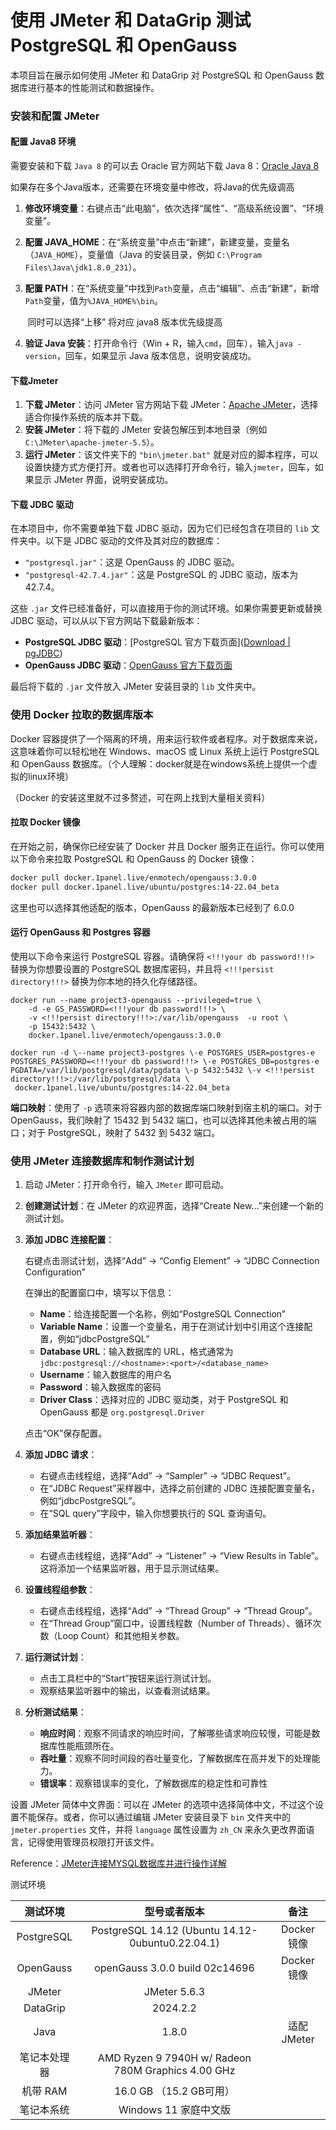 # 使用 JMeter 和 DataGrip 测试 PostgreSQL 和 OpenGauss

本项目旨在展示如何使用 JMeter 和 DataGrip 对 PostgreSQL 和 OpenGauss 数据库进行基本的性能测试和数据操作。

### 安装和配置 JMeter

#### 配置 Java8 环境

需要安装和下载 `Java 8` 的可以去 Oracle 官方网站下载 Java 8：[Oracle Java 8](https://www.oracle.com/java/technologies/javase/javase8-archive-downloads.html)

如果存在多个Java版本，还需要在环境变量中修改，将Java的优先级调高

1. **修改环境变量**：右键点击“此电脑”，依次选择“属性”、“高级系统设置”、“环境变量”。

2. **配置 JAVA_HOME**：在“系统变量”中点击“新建”，新建变量，变量名（`JAVA_HOME`），变量值（Java 的安装目录，例如 `C:\Program Files\Java\jdk1.8.0_231`）。

3. **配置 PATH**：在“系统变量”中找到`Path`变量，点击“编辑”、点击“新建”，新增`Path`变量，值为`%JAVA_HOME%\bin`。

   ​	同时可以选择“上移” 将对应 java8 版本优先级提高

4. **验证 Java 安装**：打开命令行（Win + R，输入`cmd`，回车），输入`java -version`，回车，如果显示 Java 版本信息，说明安装成功。

#### 下载Jmeter

1. **下载 JMeter**：访问 JMeter 官方网站下载 JMeter：[Apache JMeter](https://jmeter.apache.org/download_jmeter.cgi)，选择适合你操作系统的版本并下载。
2. **安装 JMeter**：将下载的 JMeter 安装包解压到本地目录（例如 `C:\JMeter\apache-jmeter-5.5`）。
3. **运行 JMeter**：该文件夹下的 `"bin\jmeter.bat"` 就是对应的脚本程序，可以设置快捷方式方便打开。或者也可以选择打开命令行，输入`jmeter`，回车，如果显示 JMeter 界面，说明安装成功。

#### 下载 JDBC 驱动

在本项目中，你不需要单独下载 JDBC 驱动，因为它们已经包含在项目的 `lib` 文件夹中。以下是 JDBC 驱动的文件及其对应的数据库：

- `"postgresql.jar"`：这是 OpenGauss 的 JDBC 驱动。
- `"postgresql-42.7.4.jar"`：这是 PostgreSQL 的 JDBC 驱动，版本为 42.7.4。

这些 `.jar` 文件已经准备好，可以直接用于你的测试环境。如果你需要更新或替换 JDBC 驱动，可以从以下官方网站下载最新版本：

- **PostgreSQL JDBC 驱动**：[PostgreSQL 官方下载页面]([Download | pgJDBC](https://jdbc.postgresql.org/download/))
- **OpenGauss JDBC 驱动**：[OpenGauss 官方下载页面](https://opengauss.org/zh/download.html)

最后将下载的 `.jar` 文件放入 JMeter 安装目录的 `lib` 文件夹中。

### 使用 Docker 拉取的数据库版本

Docker 容器提供了一个隔离的环境，用来运行软件或者程序。对于数据库来说，这意味着你可以轻松地在 Windows、macOS 或 Linux 系统上运行 PostgreSQL 和 OpenGauss 数据库。（个人理解：docker就是在windows系统上提供一个虚拟的linux环境）

（Docker 的安装这里就不过多赘述，可在网上找到大量相关资料）

#### 拉取 Docker 镜像

在开始之前，确保你已经安装了 Docker 并且 Docker 服务正在运行。你可以使用以下命令来拉取 PostgreSQL 和 OpenGauss 的 Docker 镜像：

```bash
docker pull docker.1panel.live/enmotech/opengauss:3.0.0
docker pull docker.1panel.live/ubuntu/postgres:14-22.04_beta
```

这里也可以选择其他适配的版本，OpenGauss 的最新版本已经到了 6.0.0

#### 运行 OpenGauss 和 Postgres 容器

使用以下命令来运行 PostgreSQL 容器。请确保将 `<!!!your db password!!!>` 替换为你想要设置的 PostgreSQL 数据库密码，并且将 `<!!!persist directory!!!>` 替换为你本地的持久化存储路径。

```
docker run --name project3-opengauss --privileged=true \
    -d -e GS_PASSWORD=<!!!your db password!!!> \
    -v <!!!persist directory!!!>:/var/lib/opengauss  -u root \
    -p 15432:5432 \
    docker.1panel.live/enmotech/opengauss:3.0.0
```

```
docker run -d \--name project3-postgres \-e POSTGRES_USER=postgres-e POSTGRES_PASSWORD=<!!!your db password!!!> \-e POSTGRES_DB=postgres-e PGDATA=/var/lib/postgresql/data/pgdata \-p 5432:5432 \-v <!!!persist directory!!!>:/var/lib/postgresql/data \
 docker.1panel.live/ubuntu/postgres:14-22.04_beta
```

**端口映射**：使用了 `-p` 选项来将容器内部的数据库端口映射到宿主机的端口。对于 OpenGauss，我们映射了 15432 到 5432 端口，也可以选择其他未被占用的端口；对于 PostgreSQL，映射了 5432 到 5432 端口。

### 使用 JMeter 连接数据库和制作测试计划

1. 启动 JMeter：打开命令行，输入 `JMeter` 即可启动。

2. **创建测试计划**：在 JMeter 的欢迎界面，选择“Create New...”来创建一个新的测试计划。

3. **添加 JDBC 连接配置**：

   右键点击测试计划，选择“Add” -> “Config Element” -> “JDBC Connection Configuration”

   在弹出的配置窗口中，填写以下信息：

   - **Name**：给连接配置一个名称，例如“PostgreSQL Connection”
   - **Variable Name**：设置一个变量名，用于在测试计划中引用这个连接配置，例如“jdbcPostgreSQL”
   - **Database URL**：输入数据库的 URL，格式通常为 `jdbc:postgresql://<hostname>:<port>/<database_name>`
   - **Username**：输入数据库的用户名
   - **Password**：输入数据库的密码
   - **Driver Class**：选择对应的 JDBC 驱动类，对于 PostgreSQL 和 OpenGauss 都是 `org.postgresql.Driver`

   点击“OK”保存配置。

   

4. **添加 JDBC 请求**：

   - 右键点击线程组，选择“Add” -> “Sampler” -> “JDBC Request”。
   - 在“JDBC Request”采样器中，选择之前创建的 JDBC 连接配置变量名，例如“jdbcPostgreSQL”。
   - 在“SQL query”字段中，输入你想要执行的 SQL 查询语句。

5. **添加结果监听器**：

   - 右键点击线程组，选择“Add” -> “Listener” -> “View Results in Table”。这将添加一个结果监听器，用于显示测试结果。

6. **设置线程组参数**：

   - 右键点击线程组，选择“Add” -> “Thread Group” -> “Thread Group”。
   - 在“Thread Group”窗口中，设置线程数（Number of Threads）、循环次数（Loop Count）和其他相关参数。

7. **运行测试计划**：

   - 点击工具栏中的“Start”按钮来运行测试计划。
   - 观察结果监听器中的输出，以查看测试结果。

8. **分析测试结果**：

   - **响应时间**：观察不同请求的响应时间，了解哪些请求响应较慢，可能是数据库性能瓶颈所在。
   - **吞吐量**：观察不同时间段的吞吐量变化，了解数据库在高并发下的处理能力。
   - **错误率**：观察错误率的变化，了解数据库的稳定性和可靠性









设置 JMeter 简体中文界面：可以在 JMeter 的选项中选择简体中文，不过这个设置不能保存。或者，你可以通过编辑 JMeter 安装目录下 `bin` 文件夹中的 `jmeter.properties` 文件，并将 `language` 属性设置为 `zh_CN` 来永久更改界面语言，记得使用管理员权限打开该文件。

Reference：[JMeter连接MYSQL数据库并进行操作详解](https://www.cnblogs.com/mrgavin/p/12808447.html)

测试环境

|   测试环境   |                    型号或者版本                    |    备注     |
| :----------: | :------------------------------------------------: | :---------: |
|  PostgreSQL  |  PostgreSQL 14.12 (Ubuntu 14.12-0ubuntu0.22.04.1)  | Docker 镜像 |
|  OpenGauss   |           openGauss 3.0.0 build 02c14696           | Docker 镜像 |
|    JMeter    |                    JMeter 5.6.3                    |             |
|   DataGrip   |                      2024.2.2                      |             |
|     Java     |                       1.8.0                        | 适配 JMeter |
| 笔记本处理器 | AMD Ryzen 9 7940H w/ Radeon 780M Graphics 4.00 GHz |             |
|   机带 RAM   |              16.0 GB （15.2 GB可用）               |             |
|  笔记本系统  |               Windows 11 家庭中文版                |             |

